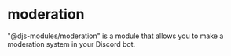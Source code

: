 # moderation
"@djs-modules/moderation" is a module that allows you to make a moderation system in your Discord bot.
